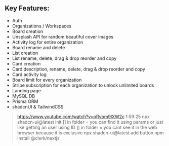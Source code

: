 ## Key Features:

- Auth
- Organizations / Workspaces
- Board creation
- Unsplash API for random beautiful cover images
- Activity log for entire organization
- Board rename and delete
- List creation
- List rename, delete, drag & drop reorder and copy
- Card creation
- Card description, rename, delete, drag & drop reorder and copy
- Card activity log
- Board limit for every organization
- Stripe subscription for each organization to unlock unlimited boards
- Landing page
- MySQL DB
- Prisma ORM
- shadcnUI & TailwindCSS

> https://www.youtube.com/watch?v=pRybm9lXW2c 1:59:25
> npx shadcn-ui@latest init
> [] in folder = you can find it using params or just like getting an user using ID
> () in folder = you cant see it in the web browser because it is exclusive
> npx shadcn-ui@latest add button
> npm install @clerk/nextjs
